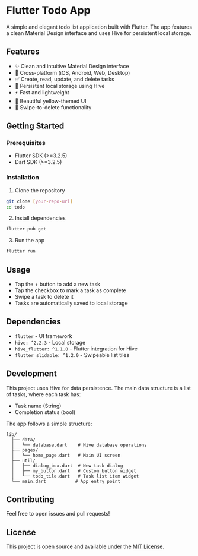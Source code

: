 # Flutter Todo App

A simple and elegant todo list application built with Flutter. The app features a clean Material Design interface and uses Hive for persistent local storage.

## Features

- ✨ Clean and intuitive Material Design interface
- 📱 Cross-platform (iOS, Android, Web, Desktop)
- ✅ Create, read, update, and delete tasks
- 💾 Persistent local storage using Hive
- ⚡ Fast and lightweight
- 🎨 Beautiful yellow-themed UI
- 📲 Swipe-to-delete functionality

## Getting Started

### Prerequisites

- Flutter SDK (>=3.2.5)
- Dart SDK (>=3.2.5)

### Installation

1. Clone the repository
```bash
git clone [your-repo-url]
cd todo
```

2. Install dependencies
```bash
flutter pub get
```

3. Run the app
```bash
flutter run
```

## Usage

- Tap the + button to add a new task
- Tap the checkbox to mark a task as complete
- Swipe a task to delete it
- Tasks are automatically saved to local storage

## Dependencies

- `flutter` - UI framework
- `hive: ^2.2.3` - Local storage
- `hive_flutter: ^1.1.0` - Flutter integration for Hive
- `flutter_slidable: ^1.2.0` - Swipeable list tiles

## Development

This project uses Hive for data persistence. The main data structure is a list of tasks, where each task has:
- Task name (String)
- Completion status (bool)

The app follows a simple structure:
```
lib/
  ├── data/
  │   └── database.dart    # Hive database operations
  ├── pages/
  │   └── home_page.dart   # Main UI screen
  ├── util/
  │   ├── dialog_box.dart  # New task dialog
  │   ├── my_button.dart   # Custom button widget
  │   └── todo_tile.dart   # Task list item widget
  └── main.dart           # App entry point
```

## Contributing

Feel free to open issues and pull requests!

## License

This project is open source and available under the [MIT License](LICENSE).
